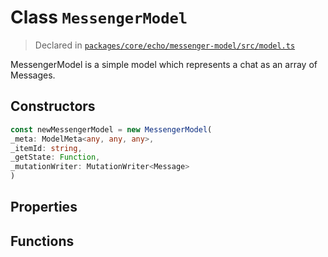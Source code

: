# Class `MessengerModel`
> Declared in [`packages/core/echo/messenger-model/src/model.ts`](https://github.com/dxos/protocols/blob/main/packages/core/echo/messenger-model/src/model.ts#L33)

MessengerModel is a simple model which represents a chat as an array of Messages.

## Constructors
```ts
const newMessengerModel = new MessengerModel(
_meta: ModelMeta<any, any, any>,
_itemId: string,
_getState: Function,
_mutationWriter: MutationWriter<Message>
)
```

## Properties

## Functions
